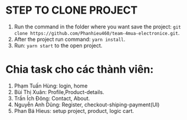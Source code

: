 # STEP TO CLONE PROJECT

1. Run the command in the folder where you want save the project: `git clone https://github.com/Phanhieu460/team-4mua-electronice.git`.
2. After the project run command: `yarn install`.
3. Run: `yarn start` to the open project.

# Chia task cho các thành viên:
1. Phạm Tuấn Hùng: login, home
2. Bùi Thị Xuân: Profile,Product-details.
3. Trần Ích Đông: Contact, About.
4. Nguyễn Anh Dũng: Register, checkout-shiping-payment(UI)
5. Phan Bá Hieus: setup project, product, logic cart.
